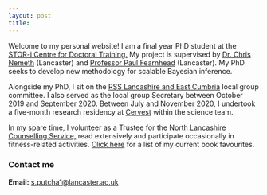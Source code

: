 ```yaml
---
layout: post
title: 
---
```


Welcome to my personal website! I am a final year PhD student at the [STOR-i Centre for Doctoral Training.](https://www.lancaster.ac.uk/stor-i/) My project is supervised by [Dr. Chris Nemeth](https://www.lancaster.ac.uk/~nemeth/) (Lancaster) and [Professor Paul Fearnhead](https://maths.lancs.ac.uk/~fearnhea/) (Lancaster). My PhD seeks to develop new methodology for scalable Bayesian inference. 

Alongside my PhD, I sit on the [RSS Lancashire and East Cumbria](https://rss.org.uk/membership/rss-groups-and-committees/groups/lancashire-east-cumbria/) local group committee. I also served as the local group Secretary between October 2019 and September 2020. Between July and November 2020, I undertook a five-month research residency at [Cervest](https://www.cervest.earth/) within the science team. 

In my spare time, I volunteer as a Trustee for the [North Lancashire Counselling Service,](http://www.northlancscounselling.org.uk/) read extensively and participate occasionally in fitness-related activities. [Click here](https://sputcha1.github.io/book_recs) for a list of my current book favourites.

### Contact me
**Email:** [s.putcha1@lancaster.ac.uk](mailto:s.putcha1@lancaster.ac.uk)
